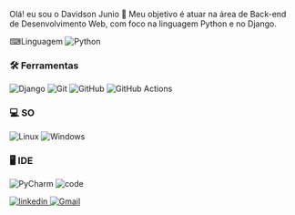 Olá! eu sou o Davidson Junio 👋
Meu objetivo é atuar na área de Back-end de Desenvolvimento Web, com foco na linguagem Python e no Django.

⌨Linguagem 
![Python](https://img.shields.io/badge/Python-3776AB?style=for-the-badge&logo=python&logoColor=white)

### <strong>🛠 Ferramentas</strong>

![Django](https://img.shields.io/badge/Django-092E20?style=for-the-badge&logo=django&logoColor=white)
![Git](https://img.shields.io/badge/Git-F05032?style=for-the-badge&logo=git&logoColor=white)
![GitHub](https://img.shields.io/badge/GitHub-100000?style=for-the-badge&logo=github&logoColor=white)
![GitHub Actions](https://img.shields.io/badge/GitHub_Actions-2088FF?style=for-the-badge&logo=github-actions&logoColor=white)


### <strong>‍💻 SO</strong>
![Linux](https://img.shields.io/badge/Linux-FCC624?style=for-the-badge&logo=linux&logoColor=black)
![Windows](https://img.shields.io/badge/Windows-0078D6?style=for-the-badge&logo=windows&logoColor=white)



### <strong>🖥 IDE</strong>
![PyCharm](https://img.shields.io/badge/PyCharm-000000.svg?&style=for-the-badge&logo=PyCharm&logoColor=white)
![code](https://img.shields.io/badge/Xcode-007ACC?style=for-the-badge&logo=Xcode&logoColor=white)

<a target='_blank' href='djunio239@gmail.com'>![linkedin](https://img.shields.io/badge/LinkedIn-0077B5?style=for-the-badge&logo=linkedin&logoColor=white)
<a target='_blank' href='djunio239@gmail.com'>![Gmail](https://img.shields.io/badge/Gmail-D14836?style=for-the-badge&logo=gmail&logoColor=white)
